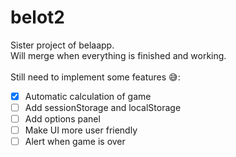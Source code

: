 # belot2
Sister project of belaapp.</br>
Will merge when everything is finished and working.</br>
</br>
Still need to implement some features :sweat_smile::
- [x] Automatic calculation of game
- [ ] Add sessionStorage and localStorage
- [ ] Add options panel
- [ ] Make UI more user friendly
- [ ] Alert when game is over
